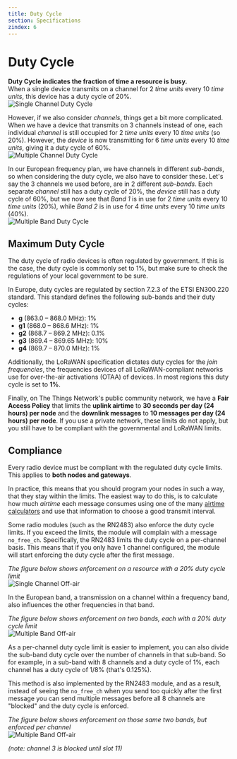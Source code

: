 ```yaml
---
title: Duty Cycle
section: Specifications
zindex: 6
---
```


# Duty Cycle

**Duty Cycle indicates the fraction of time a resource is busy.**  
When a single device transmits on a channel for 2 _time units_ every 10 _time units_, this device has a duty cycle of 20%.  
![Single Channel Duty Cycle](duty-cycle-single-channel.png)

However, if we also consider _channels_, things get a bit more complicated. When we have a device that transmits on 3 channels instead of one, each individual _channel_ is still occupied for 2 _time units_ every 10 _time units_ (so 20%). However, the _device_ is now transmitting for 6 _time units_ every 10 _time units_, giving it a duty cycle of 60%.  
![Multiple Channel Duty Cycle](duty-cycle-multi-channel.png)

In our European frequency plan, we have channels in different _sub-bands_, so when considering the duty cycle, we also have to consider these. Let's say the 3 channels we used before, are in 2 different _sub-bands_. Each separate _channel_ still has a duty cycle of 20%, the _device_ still has a duty cycle of 60%, but we now see that _Band 1_ is in use for 2 _time units_ every 10 _time units_ (20%), while _Band 2_ is in use for 4 _time units_ every 10 _time units_ (40%).  
![Multiple Band Duty Cycle](duty-cycle-multi-band.png)

## Maximum Duty Cycle

The duty cycle of radio devices is often regulated by government. If this is the case, the duty cycle is commonly set to 1%, but make sure to check the regulations of your local government to be sure.

In Europe, duty cycles are regulated by section 7.2.3 of the ETSI EN300.220 standard. This standard defines the following sub-bands and their duty cycles:

* **g** (863.0 – 868.0 MHz): 1%
* **g1** (868.0 – 868.6 MHz): 1%
* **g2** (868.7 – 869.2 MHz): 0.1%
* **g3** (869.4 – 869.65 MHz): 10%
* **g4** (869.7 – 870.0 MHz): 1%

Additionally, the LoRaWAN specification dictates duty cycles for the _join frequencies_, the frequencies devices of all LoRaWAN-compliant networks use for over-the-air activations (OTAA) of devices. In most regions this duty cycle is set to **1%**.

Finally, on The Things Network's public community network, we have a **Fair Access Policy** that limits the **uplink airtime** to **30 seconds per day (24 hours) per node** and the **downlink messages** to **10 messages per day (24 hours) per node**. If you use a private network, these limits do not apply, but you still have to be compliant with the governmental and LoRaWAN limits.

## Compliance

Every radio device must be compliant with the regulated duty cycle limits. This applies to **both nodes and gateways**.

In practice, this means that you should program your nodes in such a way, that they stay within the limits. The easiest way to do this, is to calculate how much _airtime_ each message consumes using one of the many [airtime calculators](https://avbentem.github.io/airtime-calculator/ttn/eu868) and use that information to choose a good transmit interval.

Some radio modules (such as the RN2483) also enforce the duty cycle limits. If you exceed the limits, the module will complain with a message `no_free_ch`. Specifically, the RN2483 limits the duty cycle on a per-channel basis. This means that if you only have 1 channel configured, the module will start enforcing the duty cycle after the first message.

_The figure below shows enforcement on a resource with a 20% duty cycle limit_  
![Single Channel Off-air](duty-cycle-single-channel-off-air.png)

In the European band, a transmission on a channel within a frequency band, also influences the other frequencies in that band. 

_The figure below shows enforcement on two bands, each with a 20% duty cycle limit_  
![Multiple Band Off-air](duty-cycle-multi-band-off-air.png)

As a per-channel duty cycle limit is easier to implement, you can also divide the sub-band duty cycle over the number of channels in that sub-band. So for example, in a sub-band with 8 channels and a duty cycle of 1%, each channel has a duty cycle of 1/8% (that's 0.125%). 

This method is also implemented by the RN2483 module, and as a result, instead of seeing the `no_free_ch` when you send too quickly after the first message you can send multiple messages before all 8 channels are "blocked" and the duty cycle is enforced.

_The figure below shows enforcement on those same two bands, but enforced per channel_  
![Multiple Band Off-air](duty-cycle-multi-channel-off-air-2.png)

_(note: channel 3 is blocked until slot 11)_
